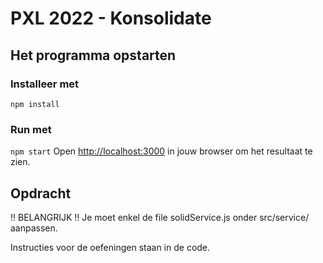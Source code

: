 # PXL 2022 - Konsolidate

## Het programma opstarten

### Installeer met

`npm install`

### Run met

`npm start`
Open [http://localhost:3000](http://localhost:3000) in jouw browser om het resultaat te zien.

## Opdracht

!! BELANGRIJK !!
Je moet enkel de file solidService.js onder src/service/ aanpassen.

Instructies voor de oefeningen staan in de code.
